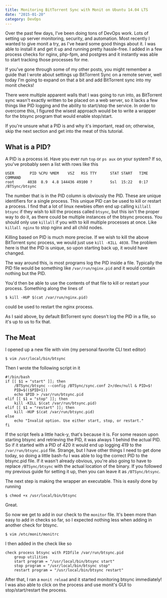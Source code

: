 ```yaml
---
title: Monitoring BitTorrent Sync with Monit on Ubuntu 14.04 LTS
date: "2015-01-20"
category: DevOps
---
```


Over the past few days, I've been doing tons of DevOps work. Lots of setting up server monitoring, security, and automation. Most recently I wanted to give monit a try, as I've heard some good things about it. I was able to install it and get it up and running pretty hassle-free. I added in a few process checks for nginx, php-fpm, and postgres and it instantly was able to start tracking those processes for me.

If you've gone through some of my other posts, you might remember a guide that I wrote about settings up BitTorrent Sync on a remote server, well today I'm going to expand on that a bit and add BitTorrent sync into my monit checks!

There were multiple apparent walls that I was going to run into, as BitTorrent sync wasn't exactly written to be placed on a web server, so it lacks a few things like PID logging and the ability to start/stop the service. In order to overcome this, I figured the wisest approach would be to write a wrapper for the btsync program that would enable stop/start.

If you're unsure what a PID is and why it's important, read on; otherwise, skip the next section and get into the meat of this tutorial.

## What is a PID?

A PID is a process id. Have you ever run `top` or `ps aux` on your system? If so, you've probably seen a list with rows like this

    USER       PID %CPU %MEM    VSZ   RSS TTY      STAT START   TIME COMMAND
    root      4038  8.9  4.8 144436 49100 ?        Ssl  15:22   0:17 /BTSync/btsync

The number that is in the PID column is obviously the PID. These are unique identifiers for a single process. This unique PID can be used to kill or restart a process. I find that a lot of linux newbies often end up calling `killall btsync` if they wish to kill the process called `btsync`, but this isn't the proper way to do it, as there could be multiple instances of the btsync process. You should only use `killall` if you with to kill multiple processes at once. Like `killall nginx` to stop nginx and all child nodes.

Killing based on PID is much more precise. If we wish to kill the above BitTorrent sync process, we would just use `kill -KILL 4038`. The problem here is that the PID is unique, so upon starting back up, it would have changed.

The way around this, is most programs log the PID inside a file. Typically the PID file would be something like `/var/run/nginx.pid` and it would contain nothing but the PID.

You'd then be able to use the contents of that file to kill or restart your process. Something along the lines of

    $ kill -HUP $(cat /var/run/nginx.pid)

could be used to restart the nginx process.

As I said above, by default BitTorrent sync doesn't log the PID in a file, so it's up to us to fix that.

## The Meat

I opened up a new file with vim (my personal favorite CLI text editor)

    $ vim /usr/local/bin/btsync

Then I wrote the following script in it

    #!/bin/bash
    if [[ $1 = "start" ]]; then
        /BTSync/btsync --config /BTSync/sync.conf 2>/dev/null & PID=$!
        PID=$(($PID+1))
        echo $PID > /var/run/btsync.pid
    elif [[ $1 = "stop" ]]; then
        kill -KILL $(cat /var/run/btsync.pid)
    elif [[ $1 = "restart" ]]; then
        kill -HUP $(cat /var/run/btsync.pid)
    else
        echo "Invalid option. Use either start, stop, or restart."
    fi

If the script feels a little hack-y, that's because it is. For some reason upon starting btsync and retrieving the PID, it was always 1 behind the actual PID. So if it started with a PID of 420 it would end up logging 419 to the `/var/run/btsync.pid` file. Strange, but I have other things I need to get done today, so doing a little bash-fu I was able to log the correct PID to the btsync.pid file. If it wasn't already obvious, you're also going to have to replace `/BTSync/btsync` with the actual location of the binary. If you followed my previous guide for setting it up, then you can leave it as `/BTSync/btsync`.

The next step is making the wrapper an executable. This is easily done by running

    $ chmod +x /usr/local/bin/btsync

Great.

So now we get to add in our check to the `monitor` file. It's been more than easy to add in checks so far, so I expected nothing less when adding in another check for btsync.

    $ vim /etc/monit/monitrc

I then added in the check like so

    check process btsync with PIDfile /var/run/btsync.pid
        group utilities
        start program = "/usr/local/bin/btsync start"
        stop program = "/usr/local/bin/btsync stop"
        restart program = "/usr/local/bin/btsync restart"

After that, I ran a `monit reload` and it started monitoring btsync immediately! I was also able to click on the process and use monit's GUI to stop/start/restart the process.

